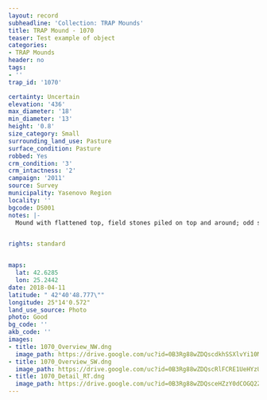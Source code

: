 ```yaml
---
layout: record
subheadline: 'Collection: TRAP Mounds'
title: TRAP Mound - 1070
teaser: Test example of object
categories:
- TRAP Mounds
header: no
tags:
- ''
trap_id: '1070'

certainty: Uncertain
elevation: '436'
max_diameter: '18'
min_diameter: '13'
height: '0.8'
size_category: Small
surrounding_land_use: Pasture
surface_condition: Pasture
robbed: Yes
crm_condition: '3'
crm_intactness: '2'
campaign: '2011'
source: Survey
municipality: Yasenovo Region
locality: ''
bgcode: DS001
notes: |-
  Mound with flattened top, field stones piled on top and around; odd shape - squarish and flattened.


rights: standard


maps:
  lat: 42.6285
  lon: 25.2442
date: 2018-04-11
latitude: " 42°40'48.777\""
longitude: 25°14'0.572"
land_use_source: Photo
photo: Good
bg_code: ''
akb_code: ''
images:
- title: 1070_Overview_NW.dng
  image_path: https://drive.google.com/uc?id=0B3Rg88wZDQscdkhSSXlvYi10MHc
- title: 1070_Overview_SW.dng
  image_path: https://drive.google.com/uc?id=0B3Rg88wZDQscRlFCRE1UeHYzUDg
- title: 1070_Detail_RT.dng
  image_path: https://drive.google.com/uc?id=0B3Rg88wZDQsceHZzY0dCOGQ2ZFk
---
```

